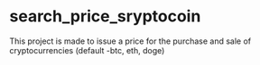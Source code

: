# search_price_sryptocoin
This project is made to issue a price for the purchase and sale of cryptocurrencies (default -btc, eth, doge)
